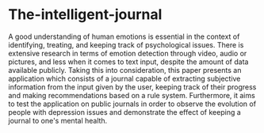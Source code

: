 # The-intelligent-journal
A good understanding of human emotions is essential in the context of identifying, treating, and keeping track of psychological issues. There is extensive research in terms of emotion detection through video, audio or pictures, and less when it comes to text input, despite the amount of data available publicly. Taking this into consideration, this paper presents an application which consists of a journal capable of extracting subjective information from the input given by the user, keeping track of their progress and making recommendations based on a rule system.  Furthermore, it aims to test the application on public journals in order to observe the evolution of people with depression issues and demonstrate the effect of keeping a journal to one's mental health.
